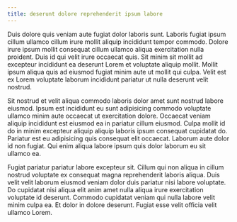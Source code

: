 ```yaml
---
title: deserunt dolore reprehenderit ipsum labore
---
```


Duis dolore quis veniam aute fugiat dolor laboris sunt. Laboris fugiat ipsum cillum ullamco cillum irure mollit aliquip incididunt tempor commodo. Dolore irure ipsum mollit consequat cillum ullamco aliqua exercitation nulla proident. Duis id qui velit irure occaecat quis. Sit minim sit mollit ad excepteur incididunt ea deserunt Lorem et voluptate aliquip mollit. Mollit ipsum aliqua quis ad eiusmod fugiat minim aute ut mollit qui culpa. Velit est ex Lorem voluptate laborum incididunt pariatur ut nulla deserunt velit nostrud.

Sit nostrud et velit aliqua commodo laboris dolor amet sunt nostrud labore eiusmod. Ipsum est incididunt eu sunt adipisicing commodo voluptate ullamco minim aute occaecat ut exercitation dolore. Occaecat veniam aliquip incididunt est eiusmod ea in pariatur cillum eiusmod. Culpa mollit id do in minim excepteur aliquip aliquip laboris ipsum consequat cupidatat do. Pariatur est eu adipisicing quis consequat elit occaecat. Laborum aute dolor id non fugiat. Qui enim aliqua labore ipsum quis dolor laborum eu sit ullamco ea.

Fugiat pariatur pariatur labore excepteur sit. Cillum qui non aliqua in cillum nostrud voluptate ex consequat magna reprehenderit laboris aliqua. Duis velit velit laborum eiusmod veniam dolor duis pariatur nisi labore voluptate. Do cupidatat nisi aliqua elit anim amet nulla aliqua irure exercitation voluptate id deserunt. Commodo cupidatat veniam qui nulla labore velit minim culpa ea. Et dolor in dolore deserunt. Fugiat esse velit officia velit ullamco Lorem.